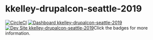 # kkelley-drupalcon-seattle-2019

[![CircleCI](https://circleci.com/gh/pantheon-training-org/kkelley-drupalcon-seattle-2019.svg?style=shield)](https://circleci.com/gh/pantheon-training-org/kkelley-drupalcon-seattle-2019)
[![Dashboard kkelley-drupalcon-seattle-2019](https://img.shields.io/badge/dashboard-kkelley_drupalcon_seattle_2019-yellow.svg)](https://dashboard.pantheon.io/sites/610c4f65-671f-4cc8-a5f8-690020162afd#dev/code)
[![Dev Site kkelley-drupalcon-seattle-2019](https://img.shields.io/badge/site-kkelley_drupalcon_seattle_2019-blue.svg)](http://dev-kkelley-drupalcon-seattle-2019.pantheonsite.io/)Click the badges for more information.
